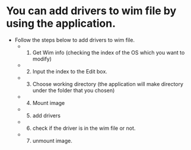 # You can add drivers to wim file by using the application.


* Follow the steps below to add drivers to wim file.
  * 1. Get Wim info (checking the index of the OS which you want to modify)
  * 2. Input the index to the Edit box.
  * 3. Choose working directory (the application will make directory under the folder that you chosen)
  * 4. Mount image
  * 5. add drivers
  * 6. check if the driver is in the wim file or not.
  * 7. unmount image.
